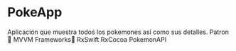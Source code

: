 # PokeApp
Aplicación que muestra todos los pokemones así como sus detalles.
Patron 🔗
MVVM
Frameworks🧩
RxSwift
RxCocoa
PokemonAPI
